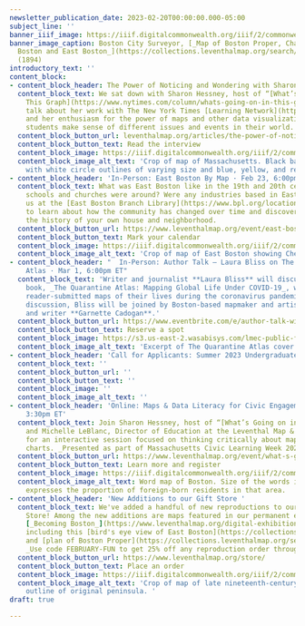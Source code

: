 ```yaml
---
newsletter_publication_date: 2023-02-20T00:00:00.000-05:00
subject_line: ''
banner_iiif_image: https://iiif.digitalcommonwealth.org/iiif/2/commonwealth:9k41zj472/797,2175,6739,2385/2000,/0/default.jpg
banner_image_caption: Boston City Surveyor, [_Map of Boston Proper, Charlestown, South
  Boston and East Boston_](https://collections.leventhalmap.org/search/commonwealth:js956k44c)
  (1894)
introductory_text: ''
content_block:
- content_block_header: The Power of Noticing and Wondering with Sharon Hessney
  content_block_text: We sat down with Sharon Hessney, host of “[What’s Going on in
    This Graph](https://www.nytimes.com/column/whats-going-on-in-this-graph),”  to
    talk about her work with The New York Times [Learning Network](https://www.nytimes.com/section/learning)
    and her enthusiasm for the power of maps and other data visualizations to help
    students make sense of different issues and events in their world.
  content_block_button_url: leventhalmap.org/articles/the-power-of-noticing-and-wondering-an-interview-with-sharon-hessney/
  content_block_button_text: Read the interview
  content_block_image: https://iiif.digitalcommonwealth.org/iiif/2/commonwealth:rr173g34k/2039,587,3013,2176/2000,/0/default.jpg
  content_block_image_alt_text: 'Crop of map of Massachusetts. Black base map covered
    with white circle outlines of varying size and blue, yellow, and red dots.   '
- content_block_header: 'In-Person: East Boston By Map · Feb 23, 6:00pm ET'
  content_block_text: What was East Boston like in the 19th and 20th centuries? What
    schools and churches were around? Were any industries based in East Boston? Join
    us at the [East Boston Branch Library](https://www.bpl.org/locations/east-boston/)
    to learn about how the community has changed over time and discover how to research
    the history of your own house and neighborhood.
  content_block_button_url: https://www.leventhalmap.org/event/east-boston-by-map/
  content_block_button_text: Mark your calendar
  content_block_image: https://iiif.digitalcommonwealth.org/iiif/2/commonwealth:js956k33v/5527,371,4427,3633/2000,/0/default.jpg
  content_block_image_alt_text: 'Crop of map of East Boston showing Chelsea Creek. '
- content_block_header: "  In-Person: Author Talk — Laura Bliss on The Quarantine
    Atlas · Mar 1, 6:00pm ET"
  content_block_text: 'Writer and journalist **Laura Bliss** will discuss her recent
    book, _The Quarantine Atlas: Mapping Global Life Under COVID-19_, which explores
    reader-submitted maps of their lives during the coronavirus pandemic. For this
    discussion, Bliss will be joined by Boston-based mapmaker and artist **Rajiv Raman**
    and writer **Garnette Cadogan**.'
  content_block_button_url: https://www.eventbrite.com/e/author-talk-with-laura-bliss-the-quarantine-atlas-tickets-496439011447
  content_block_button_text: Reserve a spot
  content_block_image: https://s3.us-east-2.wasabisys.com/lmec-public-files/newsletters/quarantine-atlas.png
  content_block_image_alt_text: 'Excerpt of The Quarantine Atlas cover. '
- content_block_header: 'Call for Applicants: Summer 2023 Undergraduate Internships '
  content_block_text: ''
  content_block_button_url: ''
  content_block_button_text: ''
  content_block_image: ''
  content_block_image_alt_text: ''
- content_block_header: 'Online: Maps & Data Literacy for Civic Engagement · Mar 7,
    3:30pm ET'
  content_block_text: Join Sharon Hessney, host of “[What’s Going on in This Graph](https://www.nytimes.com/column/whats-going-on-in-this-graph),”
    and Michelle LeBlanc, Director of Education at the Leventhal Map & Education Center,
    for an interactive session focused on thinking critically about maps, graphs and
    charts. _Presented as part of Massachusetts Civic Learning Week 2023._
  content_block_button_url: https://www.leventhalmap.org/event/what-s-going-on-in-this-graph-maps-data-literacy-for-civic-engagement/
  content_block_button_text: Learn more and register
  content_block_image: https://iiif.digitalcommonwealth.org/iiif/2/commonwealth:h989r708n/347,837,4280,3855/2000,/0/default.jpg
  content_block_image_alt_text: Word map of Boston. Size of the words in each neighborhood
    expresses the proportion of foreign-born residents in that area.
- content_block_header: 'New Additions to our Gift Store '
  content_block_text: We've added a handful of new reproductions to our online Gift
    Store! Among the new additions are maps featured in our permanent exhibition,
    [_Becoming Boston_](https://www.leventhalmap.org/digital-exhibitions/becoming-boston/),
    including this [bird's eye view of East Boston](https://collections.leventhalmap.org/search/commonwealth:3f4634491)
    and [plan of Boston Proper](https://collections.leventhalmap.org/search/commonwealth:js956k45n).
    _Use code FEBRUARY-FUN to get 25% off any reproduction order through March 1._
  content_block_button_url: https://www.leventhalmap.org/store/
  content_block_button_text: Place an order
  content_block_image: https://iiif.digitalcommonwealth.org/iiif/2/commonwealth:js956k46x/2265,197,5596,4341/2000,/0/default.jpg
  content_block_image_alt_text: 'Crop of map of late nineteenth-century Boston. Shows
    outline of original peninsula. '
draft: true

---
```

